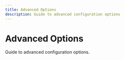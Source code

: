 ```yaml
---
title: Advanced Options
description: Guide to advanced configuration options
---
```


# Advanced Options

Guide to advanced configuration options.